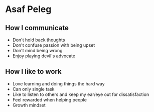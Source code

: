 # Asaf Peleg

## How I communicate
* Don't hold back thoughts
* Don't confuse passion with being upset
* Don't mind being wrong
* Enjoy playing devil's advocate

## How I like to work
* Love learning and doing things the hard way
* Can only single task
* Like to listen to others and keep my ear/eye out for dissatisfaction 
* Feel rewarded when helping people
* Growth mindset
